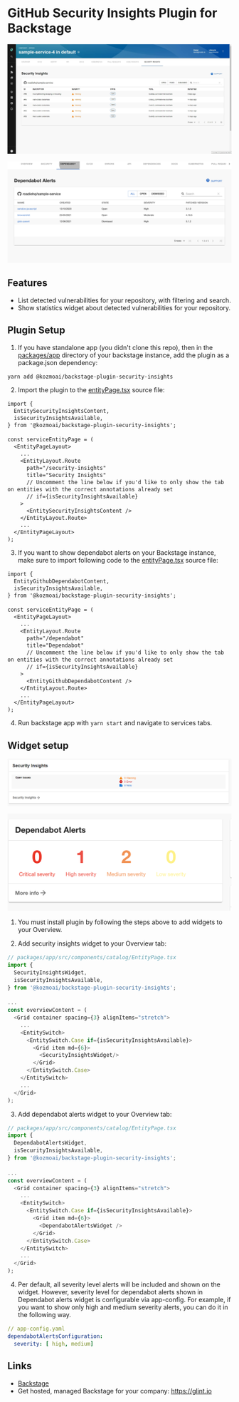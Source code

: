 # GitHub Security Insights Plugin for Backstage

![a list of security alerts](./docs/glint-backstage-security-plugin.jpg)

![a list of dependabot alerts](./docs/glint-backstage-dependabot-alerts.png)

## Features

- List detected vulnerabilities for your repository, with filtering and search.
- Show statistics widget about detected vulnerabilities for your repository.

## Plugin Setup

1. If you have standalone app (you didn't clone this repo), then in the [packages/app](https://github.com/backstage/backstage/blob/master/packages/app/) directory of your backstage instance, add the plugin as a package.json dependency:

```bash
yarn add @kozmoai/backstage-plugin-security-insights
```

2. Import the plugin to the [entityPage.tsx](https://github.com/backstage/backstage/blob/master/packages/app/src/components/catalog/EntityPage.tsx) source file:

```tsx
import {
  EntitySecurityInsightsContent,
  isSecurityInsightsAvailable,
} from '@kozmoai/backstage-plugin-security-insights';

const serviceEntityPage = (
  <EntityPageLayout>
    ...
    <EntityLayout.Route
      path="/security-insights"
      title="Security Insights"
      // Uncomment the line below if you'd like to only show the tab on entities with the correct annotations already set
      // if={isSecurityInsightsAvailable}
    >
      <EntitySecurityInsightsContent />
    </EntityLayout.Route>
    ...
  </EntityPageLayout>
);
```

3. If you want to show dependabot alerts on your Backstage instance, make sure to import following code to the [entityPage.tsx](https://github.com/backstage/backstage/blob/master/packages/app/src/components/catalog/EntityPage.tsx) source file:

```tsx
import {
  EntityGithubDependabotContent,
  isSecurityInsightsAvailable,
} from '@kozmoai/backstage-plugin-security-insights';

const serviceEntityPage = (
  <EntityPageLayout>
    ...
    <EntityLayout.Route
      path="/dependabot"
      title="Dependabot"
      // Uncomment the line below if you'd like to only show the tab on entities with the correct annotations already set
      // if={isSecurityInsightsAvailable}
    >
      <EntityGithubDependabotContent />
    </EntityLayout.Route>
    ...
  </EntityPageLayout>
);
```

4. Run backstage app with `yarn start` and navigate to services tabs.

## Widget setup

![security insights widget](./docs/backstage-plugin-security-widget-1.png)

![dependabot alerts widget](./docs/glint-backstage-dependabot-widget.png)

1. You must install plugin by following the steps above to add widgets to your Overview.

2. Add security insights widget to your Overview tab:

```ts
// packages/app/src/components/catalog/EntityPage.tsx
import {
  SecurityInsightsWidget,
  isSecurityInsightsAvailable,
} from '@kozmoai/backstage-plugin-security-insights';

...
const overviewContent = (
  <Grid container spacing={3} alignItems="stretch">
    ...
    <EntitySwitch>
      <EntitySwitch.Case if={isSecurityInsightsAvailable}>
        <Grid item md={6}>
          <SecurityInsightsWidget/>
        </Grid>
      </EntitySwitch.Case>
    </EntitySwitch>
    ...
  </Grid>
);

```

3. Add dependabot alerts widget to your Overview tab:

```ts
// packages/app/src/components/catalog/EntityPage.tsx
import {
  DependabotAlertsWidget,
  isSecurityInsightsAvailable,
} from '@kozmoai/backstage-plugin-security-insights';

...
const overviewContent = (
  <Grid container spacing={3} alignItems="stretch">
    ...
    <EntitySwitch>
      <EntitySwitch.Case if={isSecurityInsightsAvailable}>
        <Grid item md={6}>
          <DependabotAlertsWidget />
        </Grid>
      </EntitySwitch.Case>
    </EntitySwitch>
    ...
  </Grid>
);

```

4. Per default, all severity level alerts will be included and shown on the widget. However, severity level for dependabot alerts shown in Dependabot alerts widget is configurable via app-config. For example, if you want to show only high and medium severity alerts, you can do it in the following way.

```yaml
// app-config.yaml
dependabotAlertsConfiguration:
  severity: [ high, medium]
```

## Links

- [Backstage](https://backstage.io)
- Get hosted, managed Backstage for your company: https://glint.io
